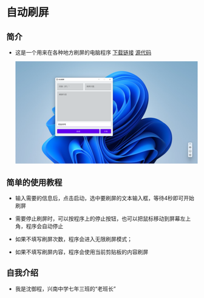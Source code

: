  # 自动刷屏

## 简介

* 这是一个用来在各种地方刷屏的电脑程序 [下载链接]("https://baidu.com") [源代码](https://baidu.com)

  ![screenshot](./screenshot.png)

## 简单的使用教程

* 输入需要的信息后，点击启动，选中要刷屏的文本输入框，等待4秒即可开始刷屏

* 需要停止刷屏时，可以按程序上的停止按钮，也可以把鼠标移动到屏幕左上角，程序会自动停止

* 如果不填写刷屏次数，程序会进入无限刷屏模式；

* 如果不填写刷屏内容，程序会使用当前剪贴板的内容刷屏

## 自我介绍

* 我是沈御程，兴南中学七年三班的“老班长”
